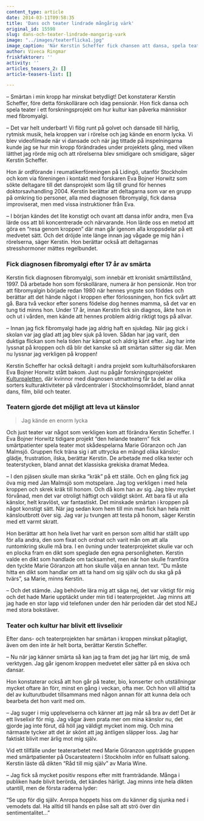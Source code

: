 ```yaml
---
content_type: article
date: 2014-03-11T09:58:35
title: 'Dans och teater lindrade mångårig värk'
original_id: 15598
slug: dans-och-teater-lindrade-mangarig-vark
image: "../images/teaterflicka1.jpg"
image_caption: 'När Kerstin Scheffer fick chansen att dansa, spela teater och leva ut många av sina känslor, avtog en hel del av hennes värk i kroppen. Kerstin Scheffer fick diagnosen fibromyalgi efter 17 år av värk.'
author: Viveca Ringmar
friskfaktorer: ''
activity: ''
articles_teasers_2: []
article-teasers-list: []

---
```


– Smärtan i min kropp har minskat betydligt! Det konstaterar Kerstin Scheffer, före detta förskollärare och idag pensionär. Hon fick dansa och spela teater i ett forskningsprojekt om hur kultur kan påverka människor med fibromyalgi.

– Det var helt underbart! Vi flög runt på golvet och dansade till härlig, rytmisk musik, hela kroppen var i rörelse och jag kände en enorm lycka. Vi blev videofilmade när vi dansade och när jag tittade på inspelningarna kunde jag se hur min kropp förändrades under projektets gång, med vilken lätthet jag rörde mig och att rörelserna blev smidigare och smidigare, säger Kerstin Scheffer.

Hon är ordförande i reumatikerföreningen på Lidingö, utanför Stockholm och kom via föreningen i kontakt med forskaren Eva Bojner Horwitz som sökte deltagare till det dansprojekt som låg till grund för hennes doktorsavhandling 2004. Kerstin berättar att deltagarna som var en grupp på omkring tio personer, alla med diagnosen fibromyalgi, fick dansa improviserat, men med vissa instruktioner från Eva.

– I början kändes det lite konstigt och ovant att dansa inför andra, men Eva lärde oss att bli koncentrerade och närvarande. Hon lärde oss en metod att göra en “resa genom kroppen” där man går igenom alla kroppsdelar på ett medvetet sätt. Och det dröjde inte länge innan jag vågade ge mig hän i rörelserna, säger Kerstin. Hon berättar också att deltagarnas stresshormoner mättes regelbundet.

### Fick diagnosen fibromyalgi efter 17 år av smärta

Kerstin fick diagnosen fibromyalgi, som innebär ett kroniskt smärttillstånd, 1997. Då arbetade hon som förskollärare, numera är hon pensionär. Hon tror att fibromyalgin började redan 1980 när hennes yngste son föddes och berättar att det hände något i kroppen efter förlossningen, hon fick svårt att gå. Bara två veckor efter sonens födelse dog hennes mamma, så det var en tung tid minns hon. Under 17 år, innan Kerstin fick sin diagnos, åkte hon in och ut i vården, men kände att hennes problem aldrig riktigt togs på allvar.

– Innan jag fick fibromyalgi hade jag aldrig haft en sjukdag. När jag gick i skolan var jag glad att jag blev sjuk på loven. Sådan har jag varit, den duktiga flickan som hela tiden har kämpat och aldrig känt efter. Jag har inte lyssnat på kroppen och då blir det kanske så att smärtan sätter sig där. Men nu lyssnar jag verkligen på kroppen!

Kerstin Scheffer har också deltagit i andra projekt som kulturhälsoforskaren Eva Bojner Horwitz stått bakom. Just nu pågår forskningsprojektet [Kulturpaletten](http://www.1.6miljonerklubben.com/nyheter/klubbnytt/visa/?id=610), där kvinnor med diagnosen utmattning får ta del av olika sorters kulturaktiviteter på vårdcentraler i Stockholmsområdet, bland annat dans, film, bild och teater.

### Teatern gjorde det möjligt att leva ut känslor

> Jag kände en enorm lycka

Och just teater var något som verkligen kom att förändra Kerstin Scheffer. I Eva Bojner Horwitz tidigare projekt “den helande teatern” fick smärtpatienter spela teater mot skådespelarna Marie Göranzon och Jan Malmsjö. Gruppen fick träna sig i att uttrycka en mängd olika känslor; glädje, frustration, ilska, berättar Kerstin. De arbetade med olika texter och teaterstycken, bland annat det klassiska grekiska dramat Medea.

– I den pjäsen skulle man skrika “kräk” på ett ställe. Och en gång fick jag öva mig med Jan Malmsjö som motspelare. Jag tog verkligen i med hela kroppen och skrek kräk till honom. Och då kom han av sig. Jag blev mycket förvånad, men det var otroligt häftigt och väldigt skönt. Att bara få ut alla känslor, helt kravlöst, var fantastiskt. Det minskade smärtan i kroppen på något konstigt sätt. När jag sedan kom hem till min man fick han hela mitt känsloutbrott över sig. Jag var ju tvungen att testa på honom, säger Kerstin med ett varmt skratt.

Hon berättar att hon hela livet har varit en person som alltid har ställt upp för alla andra, den som fixat och ordnat och varit mån om att alla runtomkring skulle må bra. I en övning under teaterprojektet skulle var och en plocka fram en dikt som speglade den egna personligheten. Kerstin valde en dikt som handlade om tacksamhet, men när hon skulle framföra den tyckte Marie Göranzon att hon skulle välja en annan text. “Du måste hitta en dikt som handlar om att ta hand om sig själv och du ska gå på tvärs”, sa Marie, minns Kerstin.

– Och det stämde. Jag behövde lära mig att säga nej, det var viktigt för mig och det hade Marie upptäckt under min tid i teaterprojektet. Jag minns att jag hade en stor lapp vid telefonen under den här perioden där det stod NEJ med stora bokstäver.

### Teater och kultur har blivit ett livselixir

Efter dans- och teaterprojekten har smärtan i kroppen minskat påtagligt, även om den inte är helt borta, berättar Kerstin Scheffer.

– Nu när jag känner smärta så kan jag ta fram det jag har lärt mig, de små verktygen. Jag går igenom kroppen medvetet eller sätter på en skiva och dansar.

Hon konstaterar också att hon går på teater, bio, konserter och utställningar mycket oftare än förr, minst en gång i veckan, ofta mer. Och hon vill alltid ta del av kulturutbudet tillsammans med någon annan för att kunna dela och bearbeta det hon varit med om.

– Jag suger i mig upplevelserna och känner att jag mår så bra av det! Det är ett livselixir för mig. Jag vågar även prata mer om mina känslor nu, det gjorde jag inte förut, då höll jag väldigt mycket inom mig. Och mina närmaste tycker att det är skönt att jag äntligen släpper loss. Jag har faktiskt blivit mer ärlig mot mig själv.

Vid ett tillfälle under teaterarbetet med Marie Göranzon uppträdde gruppen med smärtpatienter på Oscarsteatern i Stockholm inför en fullsatt salong. Kerstin läste då dikten “Råd till mig själv” av Maria Wine.

– Jag fick så mycket positiv respons efter mitt framträdande. Många i publiken hade blivit berörda, det kändes härligt. Jag minns inte hela dikten utantill, men de första raderna lyder:

“Se upp för dig själv. Anropa hoppets hiss om du känner dig sjunka ned i vemodets dal. Ha alltid till hands en påse salt att strö över din sentimentalitet…”

